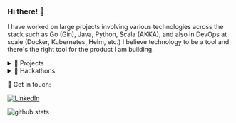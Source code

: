 ### Hi there! 👋

I have worked on large projects involving various technologies across the stack such as Go (Gin), Java, Python, Scala (AKKA), and also in DevOps at scale (Docker, Kubernetes, Helm, etc.) I believe technology to be a tool and there's the right tool for the product I am building.

<details>
  <summary>🔭 Projects</summary>

| Project                                         | Tech          | Role               | Date           | 
| ----------------------------------------------- | ------------- | ------------------ | -------------- |
| [AKKA Actor Secrets](https://github.com/nehsus/akkio) at UIC| Scala           | Lead Developer     | Oct - Dec 2021     |
| [Course Evaluator](https://github.com/nehsus/helpmepass) (nltk/vader semantic analysis) at UIC  | Python           | Lead Developer     | Aug - Dec 2021    |
| [Portfolio](https://www.sushen.dev/)            | React          | Architect          | May 2021       |
| [Covid Vaccine Booker - India](https://github.com/nehsus/CowinBooker)            | Android          | Architect          | May 2021       |
| National Park RPG at UIC                         | Java        | Lead developer     | Jan - May 2021 |
| getTHIS - content distribution at UIC            | Java        | Architect     | Jan - May 2021 |
| [Glark](https://github.com/nehsus/glark) - webhook for LarkSuite | Go        | Architect     | Mar 2020 |
| learnAid - gamified learning platform            | Java        | Architect     | May 2019 |
| [Voda](https://github.com/cseas/voda) - reimagined Vodafone U application           | React        | Developer     | Aug 2018 |
| [Jeevan](https://github.com/nehsus/jeevan)         | C++        | Developer     | Feb 2018 |

</details>

<details>
  <summary>🚀 Hackathons</summary>

| Hack                                     | Award       |
| -----------------------------------------| ----------- |
| DELL Futurist, India - 2019              | Winner      |
| Vodafone Ideathon, Bangalore - 2018      | Winner      |
| IESA Makeathon, Bangalore - 2018         | Runner up   |
| Sir MVIT Hack, Bangalore - 2017          | Winner      |

</details>

💬 Get in touch:

[![LinkedIn](https://img.shields.io/badge/linkedin-%230077B5.svg?&style=for-the-badge&logo=linkedin&logoColor=white)](https://www.linkedin.com/in/sushenk/)


![github stats](https://github-readme-stats.vercel.app/api?username=nehsus&count_private=true&include_all_commits=true&show_icons=true&theme=vue)
